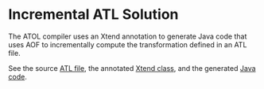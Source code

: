 # Incremental ATL Solution

The ATOL compiler uses an Xtend annotation to generate Java code that uses AOF to incrementally compute the transformation defined in an ATL file.

See the source [ATL file](/solutions/EMFSolutionATL/src/ttc2018/Q1_ATOL.atl), the annotated [Xtend class](/solutions/EMFSolutionATL/src/ttc2018/Q1.xtend), and the generated [Java code](/solutions/EMFSolutionATL/xtend-gen/ttc2018/Q1.java).
